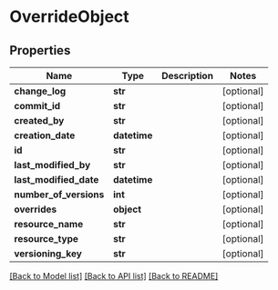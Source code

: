 # OverrideObject

## Properties
Name | Type | Description | Notes
------------ | ------------- | ------------- | -------------
**change_log** | **str** |  | [optional] 
**commit_id** | **str** |  | [optional] 
**created_by** | **str** |  | [optional] 
**creation_date** | **datetime** |  | [optional] 
**id** | **str** |  | [optional] 
**last_modified_by** | **str** |  | [optional] 
**last_modified_date** | **datetime** |  | [optional] 
**number_of_versions** | **int** |  | [optional] 
**overrides** | **object** |  | [optional] 
**resource_name** | **str** |  | [optional] 
**resource_type** | **str** |  | [optional] 
**versioning_key** | **str** |  | [optional] 

[[Back to Model list]](../README.md#documentation-for-models) [[Back to API list]](../README.md#documentation-for-api-endpoints) [[Back to README]](../README.md)


